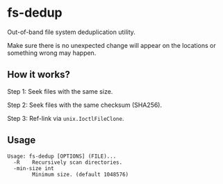 # fs-dedup

Out-of-band file system deduplication utility.

Make sure there is no unexpected change will appear on the locations or something wrong may happen.

## How it works?

Step 1: Seek files with the same size.

Step 2: Seek files with the same checksum (SHA256).

Step 3: Ref-link via `unix.IoctlFileClone`.

## Usage

```
Usage: fs-dedup [OPTIONS] (FILE)...
  -R    Recursively scan directories.
  -min-size int
        Minimum size. (default 1048576)
```
